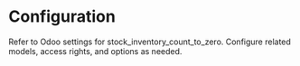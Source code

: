 # Configuration

Refer to Odoo settings for stock_inventory_count_to_zero. Configure related models, access rights, and options as needed.
